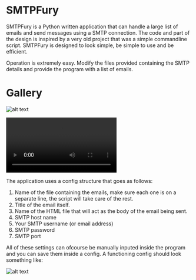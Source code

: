 # SMTPFury

SMTPFury is a Python written application that can handle a large list of emails and send messages using a SMTP connection. The code and part of the design is inspired by a very old project that was a simple commandline script. SMTPFury is designed to look simple, be simple to use and be efficient.

Operation is extremely easy. Modify the files provided containing the SMTP details and provide the program with a list of emails.

# Gallery

![alt text](https://i.ibb.co/FbQTCrF/mainui.png)

![alt text](https://i.gyazo.com/bcbae9aa196d61753ca68c9be032187d.mp4)

The application uses a config structure that goes as follows:

1) Name of the file containing the emails, make sure each one is on a separate line, the script will take care of the rest.
2) Title of the email itself.
3) Name of the HTML file that will act as the body of the email being sent.
4) SMTP host name 
5) Your SMTP username (or email address)
6) SMTP password
7) SMTP port

All of these settings can ofcourse be manually inputed inside the program and you can save them inside a config. A functioning config should look something like:

![alt text](https://i.ibb.co/s2YCsj7/config.png)


